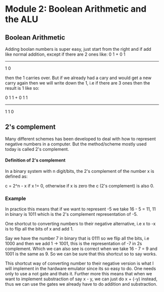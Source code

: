 # Module 2: Boolean Arithmetic and the ALU


## Boolean Arithmetic
Adding boolan numbers is super easy, just start from the right and if add like
normal addition, except if there are 2 ones like:
 0 1
+
 0 1
 
 ----------
 1 0
 
 then the 1 carries over. But if we already had a cary and would get a new carry
 again then we will write down the 1, i.e if there are 3 ones then the result is
 1 like so:
 
  0 1 1
 +
  0 1 1

 ----------
  1 1 0 

## 2's complement
Many different schemes has been developed to deal with how to represent negative
numbers in a computer. But the method/scheme mostly used today is called 2's
complement.

#### Definition of 2's complement
In a binary system with n digit/bits, the 2's complement of the number x is
defined as:

c = 2^n - x if x != 0, otherwise if x is zero the c (2's complement) is also 0.


### Example
In practice this means that if we want to represent -5 we take 16 - 5 = 11, 11
in binary is 1011 which is the 2's complement representation of -5. 

One shortcut to converting numbers to their negative alternative, i.e x to -x is
to flip all the bits of x and add 1.

Say we have the number 7 in binary that is 0111 so we flip all the bits, i.e
1000 and then we add 1 -> 1001, this is the representation of -7 in 2s
complement. Which we can also see is correct when we take 16 - 7 = 9 and 1001 is
the same as 9. So we can be sure that this shortcut so to say works. 


This shortcut way of converting number to their negative version is what I will
implement in the hardware emulator since its so easy to do. One needs only to
use a not gate and thats it. Further more this means that when we want to
implement substraction of say x - y, we can just do x + (-y) instead, thus we
can use the gates we already have to do addition and substraction. 
